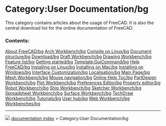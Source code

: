 # Category:User Documentation/bg
This category contains articles about the usage of FreeCAD. It is also the central download list for the online documentation of FreeCAD.

### Contents:

    
  [About FreeCAD/bg](About_FreeCAD/bg.md)                   [Arch Workbench/bg](Arch_Workbench/bg.md)                 [Compile on Linux/bg](Compile_on_Linux/bg.md)
  [Document structure/bg](Document_structure/bg.md)         [Download/bg](Download/bg.md)                             [Draft Workbench/bg](Draft_Workbench/bg.md)
  [Drawing Workbench/bg](Drawing_Workbench/bg.md)           [Feature list/bg](Feature_list/bg.md)                     [Getting started/bg](Getting_started/bg.md)
  [Template:GuiCommand/bg](Template:GuiCommand/bg.md)       [Help FreeCAD/bg](Help_FreeCAD/bg.md)                     [Installing on Linux/bg](Installing_on_Linux/bg.md)
  [Installing on Mac/bg](Installing_on_Mac/bg.md)           [Installing on Windows/bg](Installing_on_Windows/bg.md)   [Interface Customization/bg](Interface_Customization/bg.md)
  [Localisation/bg](Localisation/bg.md)                     [Main Page/bg](Main_Page/bg.md)                           [Mesh Workbench/bg](Mesh_Workbench/bg.md)
  [Mouse navigation/bg](Mouse_navigation/bg.md)             [Online Help Toc/bg](Online_Help_Toc/bg.md)               [PartDesign Workbench/bg](PartDesign_Workbench/bg.md)
  [Plot Workbench/bg](Plot_Workbench/bg.md)                 [Preferences Editor/bg](Preferences_Editor/bg.md)         [Property editor/bg](Property_editor/bg.md)
  [Robot Workbench/bg](Robot_Workbench/bg.md)               [Ship Workbench/bg](Ship_Workbench/bg.md)                 [Sketcher Workbench/bg](Sketcher_Workbench/bg.md)
  [Spreadsheet Workbench/bg](Spreadsheet_Workbench/bg.md)   [Surface Workbench/bg](Surface_Workbench/bg.md)           [TechDraw Workbench/bg](TechDraw_Workbench/bg.md)
  [Tutorials/bg](Tutorials/bg.md)                           [User hub/bg](User_hub/bg.md)                             [Web Workbench/bg](Web_Workbench/bg.md)
  [Workbenches/bg](Workbenches/bg.md)



---
![](images/Right_arrow.png) [documentation index](../README.md) > Category:User Documentation/bg
